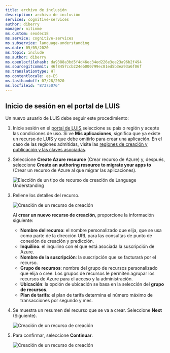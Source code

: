 ```yaml
---
title: archivo de inclusión
description: archivo de inclusión
services: cognitive-services
author: diberry
manager: nitinme
ms.custom: seodec18
ms.service: cognitive-services
ms.subservice: language-understanding
ms.date: 05/05/2020
ms.topic: include
ms.author: diberry
ms.openlocfilehash: da9388a3bd5f4d46ec34ed226e3ee23a96b2f494
ms.sourcegitcommit: 46f8457ccb224eb000799ec81ed5b3ea93a6f06f
ms.translationtype: HT
ms.contentlocale: es-ES
ms.lasthandoff: 07/28/2020
ms.locfileid: "87375076"
---
```

## <a name="sign-in-to-luis-portal"></a>Inicio de sesión en el portal de LUIS

Un nuevo usuario de LUIS debe seguir este procedimiento:

1. Inicie sesión en el [portal de LUIS](https://www.luis.ai),seleccione su país o región y acepte las condiciones de uso. Si ve **Mis aplicaciones**, significa que ya existe un recurso de LUIS y que debe omitirlo para crear una aplicación. En el caso de las regiones admitidas, visite las [regiones de creación y publicación y las claves asociadas](https://docs.microsoft.com/azure/cognitive-services/luis/luis-reference-regions).

1. Seleccione **Create Azure resource** (Crear recurso de Azure) y, después, seleccione **Create an authoring resource to migrate your apps to** (Crear un recurso de Azure al que migrar las aplicaciones).

    ![Elección de un tipo de recurso de creación de Language Understanding](../media/luis-how-to-azure-subscription/sign-in-create-resource.png)

1. Rellene los detalles del recurso.

    ![Creación de un recurso de creación](../media/migrate-authoring-key/choose-authoring-resource-form.png)

    Al **crear un nuevo recurso de creación**, proporcione la información siguiente:

    * **Nombre del recurso**: el nombre personalizado que elija, que se usa como parte de la dirección URL para las consultas de punto de conexión de creación y predicción.
    * **Inquilino**: el inquilino con el que está asociada la suscripción de Azure.
    * **Nombre de la suscripción**: la suscripción que se facturará por el recurso.
    * **Grupo de recursos**: nombre del grupo de recursos personalizado que elija o cree. Los grupos de recursos le permiten agrupar los recursos de Azure para el acceso y la administración.
    * **Ubicación**: la opción de ubicación se basa en la selección del **grupo de recursos**.
    * **Plan de tarifa**: el plan de tarifa determina el número máximo de transacciones por segundo y mes.

1. Se muestra un resumen del recurso que se va a crear. Seleccione **Next** (Siguiente).

    ![Creación de un recurso de creación](../media/sign-in/sign-in-confirm-key-selection.png)

1. Para confirmar, seleccione **Continuar**.

    ![Creación de un recurso de creación](../media/sign-in/sign-in-confirm-continue.png)
